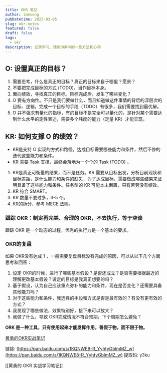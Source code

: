 ```yaml
---
title: OKR 笔记
author: imesong
pubDatetime: 2023-03-05
slug: okr-notes
featured: false
draft: false
tags:
  - okr
description: 记录学习、使用OKR中的一些方法和心得
---
```


## O: 设置真正的目标？

1. 需要思考，什么是真正的目标？真正的目标来自于哪里？愿景？
2. 不要把完成目标的方式 (TODO)，当作目标本身。
3. 面向绩效，寻找真正的目标。目标完成后，发生了哪些变化？
4. O 要有方向性。不只是我们要做什么，而且知道做这件事情的背后的深层次的目标、逻辑。完成一个目标的手段（TODO）有很多，我们需要找到最优解。
5. O 并不强求有量化的指标，有的目标不是完全可以量化的，是针对某个需要达到什么水平的定性表述，需要多个纬度的能力（定量 KR）才能实现。

<!--more-->

## KR: 如何支撑 O 的绩效？

- KR是支持 O 实现的方式和路径。达成目标需要哪些能力和条件，然后不停的迭代这些能力和条件。
- KR 需要 Task 支撑，最终会落地为一个个的 Task (TODO) 。

1. KR是真正可衡量的结果，而不是任务。KR 需要从目标出发，分析目前现状和目标差距，是什么能力和条件的缺失，为了达成目标，需要做成哪些结果来证明具备了这些能力和条件。任务型的 KR 可能本末倒置，只有苦劳没有绩效。
2. KR 符合 SMART。
3. KR 数量不要过多，3-5 个。
4. KR的拆分，参考 MECE 法则。

### **跟踪 OKR：制定再完美、合理的 OKR，不去执行，等于空谈**

跟踪 OKR 是一个动态的过程，优秀的执行力是一个基本的要求。

### **OKR的复盘**

如果 OKR没有达成 1 ，一般需要复盘目标没有完成的原因，可以从以下几个方面思考和回答：

1. 设定 OKR的时候，进行了哪些基本假设？是否还成立？是否需要根据最近的理解更改基本假设？设定的目标是我真正想要的吗？
2. 基于假设，认为自己应该重点弥补的能力和条件，现在是否变化？还需要具备其他能力吗？
3. 对于这些能力和条件，我选择的手段和方式是否是最有效的？有没有更有效的方式？
4. 我发现了哪些做法，效果特别好，接下来可以放大？
5. 我做了什么，导致 OKR完成情况不符合预期，下个周期怎么避免？

**ORK 是一种工具，只有使用起来才能发挥作用。善假于物，而不限于物。**

[黄勇的OKR实战笔记](https://www.notion.so/OKR-3f89a82146484b398dc4f1201143a115)

链接: [](https://pan.baidu.com/s/1KQNWE8-R_YyhtyGblmMZ_w)[https://pan.baidu.com/s/1KQNWE8-R_YyhtyGblmMZ_w](https://pan.baidu.com/s/1KQNWE8-R_YyhtyGblmMZ_w) 提取码: y3ku

[[黄勇的 OKR 实战学习笔记]]
